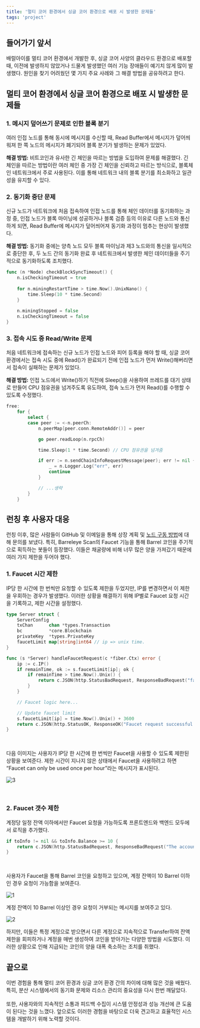 ```yaml
---
title: '멀티 코어 환경에서 싱글 코어 환경으로 배포 시 발생한 문제들'
tags: 'project'
---
```


## 들어가기 앞서

배럴아이를 멀티 코어 환경에서 개발한 후, 싱글 코어 사양의 클라우드 환경으로 배포할 때, 이전에 발생하지 않았거나 드물게 발생했던 여러 기능 장애들이 예기치 않게 많이 발생했다. 원인을 찾기 어려웠던 몇 가지 주요 사례와 그 해결 방법을 공유하려고 한다.

## 멀티 코어 환경에서 싱글 코어 환경으로 배포 시 발생한 문제들

### 1. 메시지 덮어쓰기 문제로 인한 블록 분기

여러 인접 노드를 통해 동시에 메시지를 수신할 때, Read Buffer에서 메시지가 덮어씌워져 한 쪽 노드의 메시지가 폐기되어 블록 분기가 발생하는 문제가 있었다.

**해결 방법:** 비트코인과 유사한 긴 체인을 따르는 방법을 도입하여 문제를 해결했다. 긴 체인을 따르는 방법이란 여러 체인 중 가장 긴 체인을 신뢰하고 따르는 방식으로, 블록체인 네트워크에서 주로 사용된다. 이를 통해 네트워크 내의 블록 분기를 최소화하고 일관성을 유지할 수 있다.

### 2. 동기화 중단 문제

신규 노드가 네트워크에 처음 접속하여 인접 노드를 통해 체인 데이터를 동기화하는 과정 중, 인접 노드가 블록 마이닝에 성공하거나 블록 검증 등의 이유로 다른 노드와 통신하게 되면, Read Buffer에 메시지가 덮어씌어져 동기화 과정이 멈추는 현상이 발생했다.

**해결 방법:** 동기화 중에는 양측 노드 모두 블록 마이닝과 제3 노드와의 통신을 일시적으로 중단한 후, 두 노드 간의 동기화 완료 후 네트워크에서 발생한 체인 데이터들을 주기적으로 동기화하도록 조치했다.

```go
func (n *Node) checkBlockSyncTimeout() {
    n.isCheckingTimeout = true
    
    for n.miningRestartTime > time.Now().UnixNano() {
        time.Sleep(10 * time.Second) 
    }
    
    n.miningStopped = false
    n.isCheckingTimeout = false
}

```

### 3. 접속 시도 중 Read/Write 문제

처음 네트워크에 접속하는 신규 노드가 인접 노드와 피어 등록을 해야 할 때, 싱글 코어 환경에서는 접속 시도 중에 Read()가 완료되기 전에 인접 노드가 먼저 Write()해버리면서 접속이 실패하는 문제가 있었다.

**해결 방법:** 인접 노드에서 Write()하기 직전에 Sleep()을 사용하여 쓰레드를 대기 상태로 만들어 CPU 점유권을 넘겨주도록 유도하여, 접속 노드가 먼저 Read()를 수행할 수 있도록 수정했다.

```go
free:
    for {
        select {
        case peer := <-n.peerCh:
            n.peerMap[peer.conn.RemoteAddr()] = peer

            go peer.readLoop(n.rpcCh)

            time.Sleep(1 * time.Second) // CPU 점유권을 넘겨줌

            if err := n.sendChainInfoRequestMessage(peer); err != nil {
                _ = n.Logger.Log("err", err)
                continue
            }

            // ...생략
        }
    }

```

## 런칭 후 사용자 대응

런칭 이후, 많은 사람들이 GitHub 및 이메일을 통해 상장 계획 및 [노드 구동 방법](https://github.com/barreleye-labs/barreleye/issues/94)에 대해 문의를 보냈다. 특히, Barreleye Scan의 Faucet 기능을 통해 Barrel 코인을 주기적으로 획득하는 봇들이 등장했다. 이들은 채굴량에 비해 너무 많은 양을 가져갔기 때문에 여러 가지 제한을 두어야 했다.

### 1. Faucet 시간 제한

IP당 한 시간에 한 번씩만 요청할 수 있도록 제한을 두었지만, IP를 변경하면서 이 제한을 우회하는 경우가 발생했다. 이러한 상황을 해결하기 위해 IP별로 Faucet 요청 시간을 기록하고, 제한 시간을 설정했다.

```go
type Server struct {
    ServerConfig
    txChan      chan *types.Transaction
    bc          *core.Blockchain
    privateKey  *types.PrivateKey
    faucetLimit map[string]int64 // ip => unix time.
}

func (s *Server) handleFaucetRequest(c *fiber.Ctx) error {
    ip := c.IP()
    if remainTime, ok := s.faucetLimit[ip]; ok {
        if remainTime > time.Now().Unix() {
            return c.JSON(http.StatusBadRequest, ResponseBadRequest("faucet time limit"))
        }
    }

    // Faucet logic here...

    // Update faucet limit
    s.faucetLimit[ip] = time.Now().Unix() + 3600
    return c.JSON(http.StatusOK, ResponseOK("Faucet request successful."))
}


```

<br/>
 
다음 이미지는 사용자가 IP당 한 시간에 한 번씩만 Faucet을 사용할 수 있도록 제한된 상황을 보여준다. 제한 시간이 지나지 않은 상태에서 Faucet을 사용하려고 하면 “Faucet can only be used once per hour”라는 메시지가 표시된다.
 
![3](https://github.com/user-attachments/assets/eaede910-d000-44a4-8d9f-b8bd3259e919)

 <br/>
 
### 2. Faucet 갯수 제한

계정당 일정 잔액 이하에서만 Faucet 요청을 가능하도록 프론트엔드와 백엔드 모두에서 로직을 추가했다. 



```go
if toInfo != nil && toInfo.Balance >= 10 {
    return c.JSON(http.StatusBadRequest, ResponseBadRequest("The account already has sufficient balance of 10 Barrel or more."))
}
```

 <br/>
 
사용자가 Faucet을 통해 Barrel 코인을 요청하고 있으며, 계정 잔액이 10 Barrel 이하인 경우 요청이 가능함을 보여준다.
 
<img alt="1" src="https://github.com/user-attachments/assets/f8793e2f-5ecf-41b7-8f0c-2f5b567300c3">

<br/>
 
계정 잔액이 10 Barrel 이상인 경우 요청이 거부되는 메시지를 보여주고 있다.

<img alt="2" src="https://github.com/user-attachments/assets/9e7a7329-f3d5-472c-bdac-a3554ef685f3">

 <br/>
 
하지만, 이들은 특정 계정으로 받으면서 다른 계정으로 지속적으로 Transfer하여 잔액 제한을 회피하거나 계정을 매번 생성하여 코인을 받아가는 다양한 방법을 시도했다. 이러한 상황으로 인해 지급되는 코인의 양을 대폭 축소하는 조치를 취했다.

## 끝으로

이번 경험을 통해 멀티 코어 환경과 싱글 코어 환경 간의 차이에 대해 많은 것을 배웠다. 특히, 분산 시스템에서의 동기화 문제와 리소스 관리의 중요성을 다시 한번 깨달았다.
 <br/> <br/>
또한, 사용자와의 지속적인 소통과 피드백 수집이 시스템 안정성과 성능 개선에 큰 도움이 된다는 것을 느꼈다. 앞으로도 이러한 경험을 바탕으로 더욱 견고하고 효율적인 시스템을 개발하기 위해 노력할 것이다.

